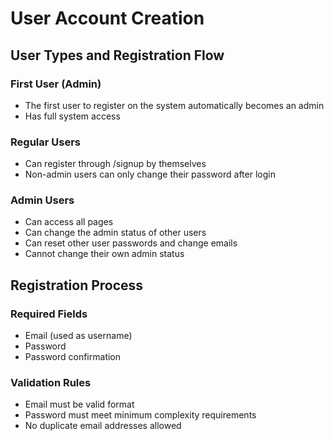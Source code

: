 # User Account Creation

## User Types and Registration Flow

### First User (Admin)

- The first user to register on the system automatically becomes an admin
- Has full system access

### Regular Users

- Can register through /signup by themselves
- Non-admin users can only change their password after login

### Admin Users

- Can access all pages
- Can change the admin status of other users
- Can reset other user passwords and change emails
- Cannot change their own admin status

## Registration Process

### Required Fields

- Email (used as username)
- Password
- Password confirmation

### Validation Rules

- Email must be valid format
- Password must meet minimum complexity requirements
- No duplicate email addresses allowed
